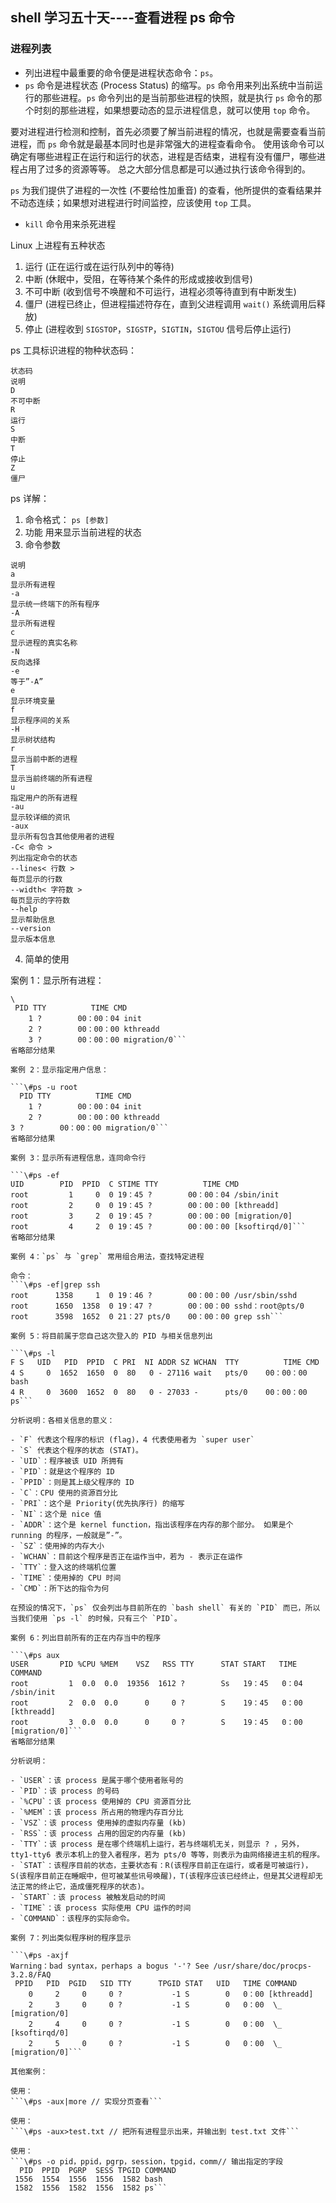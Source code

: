 ## shell 学习五十天----查看进程 ps 命令

### 进程列表

- 列出进程中最重要的命令便是进程状态命令：`ps`。
- `ps` 命令是进程状态 (Process Status) 的缩写。`ps` 命令用来列出系统中当前运行的那些进程。`ps` 命令列出的是当前那些进程的快照，就是执行 `ps` 命令的那个时刻的那些进程，如果想要动态的显示进程信息，就可以使用 `top` 命令。
 
要对进程进行检测和控制，首先必须要了解当前进程的情况，也就是需要查看当前进程，而 `ps` 命令就是最基本同时也是非常强大的进程查看命令。 使用该命令可以确定有哪些进程正在运行和运行的状态，进程是否结束，进程有没有僵尸，哪些进程占用了过多的资源等等。 总之大部分信息都是可以通过执行该命令得到的。
 
`ps` 为我们提供了进程的一次性 (不要给性加重音) 的查看，他所提供的查看结果并不动态连续；如果想对进程进行时间监控，应该使用 `top` 工具。
 
- `kill` 命令用来杀死进程
 
Linux 上进程有五种状态

1. 运行 (正在运行或在运行队列中的等待)
2. 中断 (休眠中，受阻，在等待某个条件的形成或接收到信号)
3. 不可中断 (收到信号不唤醒和不可运行，进程必须等待直到有中断发生)
4. 僵尸 (进程已终止，但进程描述符存在，直到父进程调用 `wait()` 系统调用后释放)
5. 停止 (进程收到 `SIGSTOP`，`SIGSTP`，`SIGTIN`，`SIGTOU` 信号后停止运行)
 
ps 工具标识进程的物种状态码：

```
状态码
说明
D
不可中断
R
运行
S
中断
T
停止
Z
僵尸
``` 
 
ps 详解：

1. 命令格式：
`ps [参数]`
2. 功能
用来显示当前进程的状态
3. 命令参数
```参数
说明
a
显示所有进程
-a
显示统一终端下的所有程序
-A
显示所有进程
c
显示进程的真实名称
-N
反向选择
-e
等于”-A”
e
显示环境变量
f
显示程序间的关系
-H
显示树状结构
r
显示当前中断的进程
T
显示当前终端的所有进程
u
指定用户的所有进程
-au
显示较详细的资讯
-aux
显示所有包含其他使用者的进程
-C< 命令 >
列出指定命令的状态
--lines< 行数 >
每页显示的行数
--width< 字符数 >
每页显示的字符数
--help
显示帮助信息
--version
显示版本信息
``` 
4. 简单的使用

案例 1：显示所有进程：

```#ps -A
\ 
 PID TTY          TIME CMD
    1 ?        00：00：04 init
    2 ?        00：00：00 kthreadd
    3 ?        00：00：00 migration/0```
省略部分结果
 
案例 2：显示指定用户信息：

```\#ps -u root
  PID TTY          TIME CMD
    1 ?        00：00：04 init
    2 ?        00：00：00 kthreadd
3 ?        00：00：00 migration/0```
省略部分结果
 
案例 3：显示所有进程信息，连同命令行

```\#ps -ef
UID        PID  PPID  C STIME TTY          TIME CMD
root         1     0  0 19：45 ?        00：00：04 /sbin/init
root         2     0  0 19：45 ?        00：00：00 [kthreadd]
root         3     2  0 19：45 ?        00：00：00 [migration/0]
root         4     2  0 19：45 ?        00：00：00 [ksoftirqd/0]```
省略部分结果
 
案例 4：`ps` 与 `grep` 常用组合用法，查找特定进程

命令：
```\#ps -ef|grep ssh
root      1358     1  0 19：46 ?        00：00：00 /usr/sbin/sshd
root      1650  1358  0 19：47 ?        00：00：00 sshd：root@pts/0 
root      3598  1652  0 21：27 pts/0    00：00：00 grep ssh```
 
案例 5：将目前属于您自己这次登入的 PID 与相关信息列出

```\#ps -l
F S   UID   PID  PPID  C PRI  NI ADDR SZ WCHAN  TTY          TIME CMD
4 S     0  1652  1650  0  80   0 - 27116 wait   pts/0    00：00：00 bash
4 R     0  3600  1652  0  80   0 - 27033 -      pts/0    00：00：00 ps```
 
分析说明：各相关信息的意义：

- `F` 代表这个程序的标识 (flag)，4 代表使用者为 `super user`
- `S` 代表这个程序的状态 (STAT)。
- `UID`：程序被该 UID 所拥有
- `PID`：就是这个程序的 ID
- `PPID`：则是其上级父程序的 ID
- `C`：CPU 使用的资源百分比
- `PRI`：这个是 Priority(优先执序行) 的缩写
- `NI`：这个是 nice 值
- `ADDR`：这个是 kernel function，指出该程序在内存的那个部分。 如果是个 running 的程序，一般就是”-”。
- `SZ`：使用掉的内存大小
- `WCHAN`：目前这个程序是否正在运作当中，若为 - 表示正在运作
- `TTY`：登入这的终端机位置
- `TIME`：使用掉的 CPU 时间
- `CMD`：所下达的指令为何
 
在预设的情况下，`ps` 仅会列出与目前所在的 `bash shell` 有关的 `PID` 而已，所以当我们使用 `ps -l` 的时候，只有三个 `PID`。
 
案例 6：列出目前所有的正在内存当中的程序

```\#ps aux
USER       PID %CPU %MEM    VSZ   RSS TTY      STAT START   TIME COMMAND
root         1  0.0  0.0  19356  1612 ?        Ss   19：45   0：04 /sbin/init
root         2  0.0  0.0      0     0 ?        S    19：45   0：00 [kthreadd]
root         3  0.0  0.0      0     0 ?        S    19：45   0：00 [migration/0]```
省略部分结果

分析说明：  

- `USER`：该 process 是属于哪个使用者账号的
- `PID`：该 process 的号码
- `%CPU`：该 process 使用掉的 CPU 资源百分比
- `%MEM`：该 process 所占用的物理内存百分比
- `VSZ`：该 process 使用掉的虚拟内存量 (kb)
- `RSS`：该 process 占用的固定的内存量 (kb)
- `TTY`：该 process 是在哪个终端机上运行，若与终端机无关，则显示 ? ，另外，tty1-tty6 表示本机上的登入者程序，若为 pts/0 等等，则表示为由网络接进主机的程序。
- `STAT`：该程序目前的状态，主要状态有：R(该程序目前正在运行，或者是可被运行)，S(该程序目前正在睡眠中，但可被某些讯号唤醒)，T(该程序应该已经终止，但是其父进程却无法正常的终止它，造成僵死程序的状态)。
- `START`：该 process 被触发启动的时间
- `TIME`：该 process 实际使用 CPU 运作的时间
- `COMMAND`：该程序的实际命令。
  
案例 7：列出类似程序树的程序显示

```\#ps -axjf
Warning：bad syntax，perhaps a bogus '-'? See /usr/share/doc/procps-3.2.8/FAQ
 PPID   PID  PGID   SID TTY      TPGID STAT   UID   TIME COMMAND
    0     2     0     0 ?           -1 S        0   0：00 [kthreadd]
    2     3     0     0 ?           -1 S        0   0：00  \_ [migration/0]
    2     4     0     0 ?           -1 S        0   0：00  \_ [ksoftirqd/0]
    2     5     0     0 ?           -1 S        0   0：00  \_ [migration/0]```
  
其他案例：

使用：  
```\#ps -aux|more // 实现分页查看```
 
使用：  
```\#ps -aux>test.txt // 把所有进程显示出来，并输出到 test.txt 文件```
 
使用：  
```\#ps -o pid，ppid，pgrp，session，tpgid，comm// 输出指定的字段
  PID  PPID  PGRP  SESS TPGID COMMAND
 1556  1554  1556  1556  1582 bash
 1582  1556  1582  1556  1582 ps```
